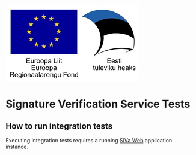 ![EU Regional Development Fund](docs/img/EL_Regionaalarengu_Fond_horisontaalne-vaike.jpg)

# Signature Verification Service Tests

## How to run integration tests
Executing integration tests requires a running [SiVa Web](https://github.com/open-eid/SiVa) application instance.